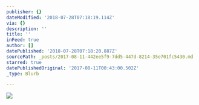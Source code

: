 ```yaml
---
publisher: {}
dateModified: '2018-07-28T07:18:19.114Z'
via: {}
description: ''
title: ''
inFeed: true
author: []
datePublished: '2018-07-28T07:18:20.887Z'
sourcePath: _posts/2017-08-11-442ee5f9-7dd5-447d-8214-35e701fc5430.md
starred: true
datePublishedOriginal: '2017-08-11T00:43:00.502Z'
_type: Blurb

---
```

![](https://the-grid-user-content.s3-us-west-2.amazonaws.com/55fe8d37-7fe3-455d-82df-5200f88d7ac7.jpg)